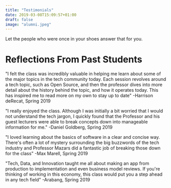 ```yaml
---
title: "Testimonials"
date: 2019-03-08T15:09:57+01:00
draft: false
image: "alumni.jpeg"
---
```

Let the people who were once in your shoes answer that for you.

# Reflections From Past Students

"I felt the class was incredibly valuable in helping me learn about some of the major topics in the tech community today. Each session revolves around a tech topic, such as Open Source, and then the professor dives into more detail about the history behind the topic, and how it operates today. This has inspired me to read more on my own to stay up to date" -Harrison deRecat, Spring 2019

"I really enjoyed the class. Although I was initially a bit worried that I would not understand the tech jargon, I quickly found that the Professor and his guest lecturers were able to break concepts down into manageable information for me." -Daniel Goldberg, Spring 2019

"I loved learning about the basics of software in a clear and concise way. There's often a lot of mystery surrounding the big buzzwords of the tech industry and Professor Mazars did a fantastic job of breaking those down for the class" -Max Marell, Spring 2019

"Tech, Data, and Innovation taught me all about making an app from production to implementation and even business model reviews. If you're thinking of working in this economy, this class would put you a step ahead in any tech field" -Arabang, Spring 2019
